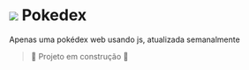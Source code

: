 # <img src="https://raw.githubusercontent.com/PokeAPI/sprites/master/sprites/pokemon/versions/generation-viii/icons/768.png" > Pokedex
Apenas uma pokédex web usando js, atualizada semanalmente 
> :construction: Projeto em construção :construction:
> 